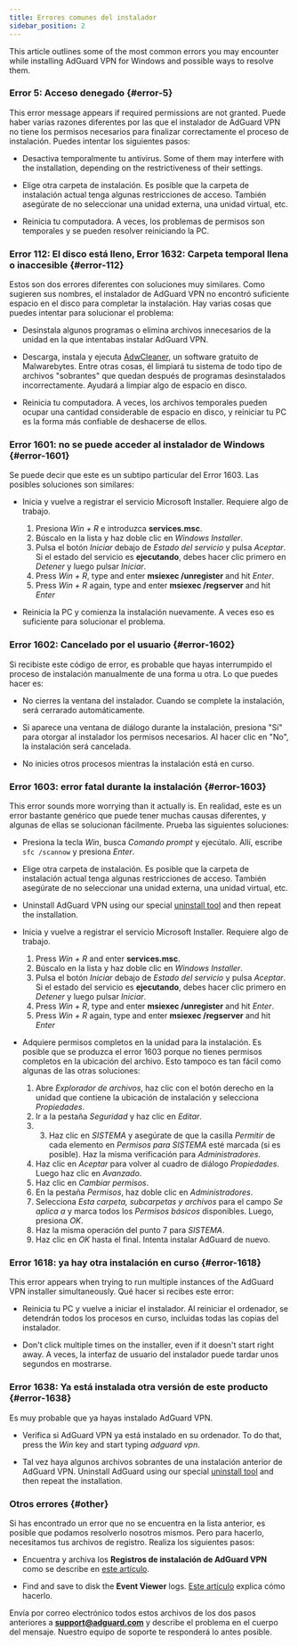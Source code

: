 ```yaml
---
title: Errores comunes del instalador
sidebar_position: 2
---
```


This article outlines some of the most common errors you may encounter while installing AdGuard VPN for Windows and possible ways to resolve them.

### Error 5: Acceso denegado {#error-5}

This error message appears if required permissions are not granted. Puede haber varias razones diferentes por las que el instalador de AdGuard VPN no tiene los permisos necesarios para finalizar correctamente el proceso de instalación. Puedes intentar los siguientes pasos:

- Desactiva temporalmente tu antivirus. Some of them may interfere with the installation, depending on the restrictiveness of their settings.

- Elige otra carpeta de instalación. Es posible que la carpeta de instalación actual tenga algunas restricciones de acceso. También asegúrate de no seleccionar una unidad externa, una unidad virtual, etc.

- Reinicia tu computadora. A veces, los problemas de permisos son temporales y se pueden resolver reiniciando la PC.

### Error 112: El disco está lleno, Error 1632: Carpeta temporal llena o inaccesible {#error-112}

Estos son dos errores diferentes con soluciones muy similares. Como sugieren sus nombres, el instalador de AdGuard VPN no encontró suficiente espacio en el disco para completar la instalación. Hay varias cosas que puedes intentar para solucionar el problema:

- Desinstala algunos programas o elimina archivos innecesarios de la unidad en la que intentabas instalar AdGuard VPN.

- Descarga, instala y ejecuta [AdwCleaner](http://www.bleepingcomputer.com/download/adwcleaner/), un software gratuito de Malwarebytes. Entre otras cosas, él limpiará tu sistema de todo tipo de archivos "sobrantes" que quedan después de programas desinstalados incorrectamente. Ayudará a limpiar algo de espacio en disco.

- Reinicia tu computadora. A veces, los archivos temporales pueden ocupar una cantidad considerable de espacio en disco, y reiniciar tu PC es la forma más confiable de deshacerse de ellos.

### Error 1601: no se puede acceder al instalador de Windows {#error-1601}

Se puede decir que este es un subtipo particular del Error 1603. Las posibles soluciones son similares:

- Inicia y vuelve a registrar el servicio Microsoft Installer. Requiere algo de trabajo.

    1. Presiona *Win + R* e introduzca **services.msc**.
    1. Búscalo en la lista y haz doble clic en *Windows Installer*.
    1. Pulsa el botón *Iniciar* debajo de *Estado del servicio* y pulsa *Aceptar*. Si el estado del servicio es **ejecutando**, debes hacer clic primero en *Detener* y luego pulsar *Iniciar*.
    1. Press *Win + R*, type and enter **msiexec /unregister** and hit *Enter*.
    1. Press *Win + R* again, type and enter **msiexec /regserver** and hit *Enter*

- Reinicia la PC y comienza la instalación nuevamente. A veces eso es suficiente para solucionar el problema.

### Error 1602: Cancelado por el usuario {#error-1602}

Si recibiste este código de error, es probable que hayas interrumpido el proceso de instalación manualmente de una forma u otra. Lo que puedes hacer es:

- No cierres la ventana del instalador. Cuando se complete la instalación, será cerrarado automáticamente.

- Si aparece una ventana de diálogo durante la instalación, presiona "Sí" para otorgar al instalador los permisos necesarios. Al hacer clic en "No", la instalación será cancelada.

- No inicies otros procesos mientras la instalación está en curso.

### Error 1603: error fatal durante la instalación {#error-1603}

This error sounds more worrying than it actually is. En realidad, este es un error bastante genérico que puede tener muchas causas diferentes, y algunas de ellas se solucionan fácilmente. Prueba las siguientes soluciones:

- Presiona la tecla *Win*, busca *Comando prompt* y ejecútalo. Allí, escribe `sfc /scannow` y presiona *Enter*.

- Elige otra carpeta de instalación. Es posible que la carpeta de instalación actual tenga algunas restricciones de acceso. También asegúrate de no seleccionar una unidad externa, una unidad virtual, etc.

- Uninstall AdGuard VPN using our special [uninstall tool](/adguard-vpn-for-windows/installation#advanced) and then repeat the installation.

- Inicia y vuelve a registrar el servicio Microsoft Installer. Requiere algo de trabajo.

    1. Press *Win + R* and enter **services.msc**.
    1. Búscalo en la lista y haz doble clic en *Windows Installer*.
    1. Pulsa el botón *Iniciar* debajo de *Estado del servicio* y pulsa *Aceptar*. Si el estado del servicio es **ejecutando**, debes hacer clic primero en *Detener* y luego pulsar *Iniciar*.
    1. Press *Win + R*, type and enter **msiexec /unregister** and hit *Enter*.
    1. Press *Win + R* again, type and enter **msiexec /regserver** and hit *Enter*

- Adquiere permisos completos en la unidad para la instalación. Es posible que se produzca el error 1603 porque no tienes permisos completos en la ubicación del archivo. Esto tampoco es tan fácil como algunas de las otras soluciones:

    1. Abre *Explorador de archivos*, haz clic con el botón derecho en la unidad que contiene la ubicación de instalación y selecciona *Propiedades*.
    1. Ir a la pestaña *Seguridad* y haz clic en *Editar*.
    1. 3) Haz clic en *SISTEMA* y asegúrate de que la casilla *Permitir* de cada elemento en *Permisos para SISTEMA* esté marcada (si es posible). Haz la misma verificación para *Administradores*.
    1. Haz clic en *Aceptar* para volver al cuadro de diálogo *Propiedades*. Luego haz clic en *Avanzado*.
    1. Haz clic en *Cambiar permisos*.
    1. En la pestaña *Permisos*, haz doble clic en *Administradores*.
    1. Selecciona *Esta carpeta, subcarpetas y archivos* para el campo *Se aplica a* y marca todos los *Permisos básicos* disponibles. Luego, presiona *OK*.
    1. Haz la misma operación del punto 7 para *SISTEMA*.
    1. Haz clic en *OK* hasta el final. Intenta instalar AdGuard de nuevo.

### Error 1618: ya hay otra instalación en curso {#error-1618}

This error appears when trying to run multiple instances of the AdGuard VPN installer simultaneously. Qué hacer si recibes este error:

- Reinicia tu PC y vuelve a iniciar el instalador. Al reiniciar el ordenador, se detendrán todos los procesos en curso, incluidas todas las copias del instalador.

- Don't click multiple times on the installer, even if it doesn't start right away. A veces, la interfaz de usuario del instalador puede tardar unos segundos en mostrarse.

### Error 1638: Ya está instalada otra versión de este producto {#error-1638}

Es muy probable que ya hayas instalado AdGuard VPN.

- Verifica si AdGuard VPN ya está instalado en su ordenador. To do that, press the *Win* key and start typing *adguard vpn*.

- Tal vez haya algunos archivos sobrantes de una instalación anterior de AdGuard VPN. Uninstall AdGuard using our special [uninstall tool](/adguard-vpn-for-windows/installation#advanced) and then repeat the installation.

### Otros errores {#other}

Si has encontrado un error que no se encuentra en la lista anterior, es posible que podamos resolverlo nosotros mismos. Pero para hacerlo, necesitamos tus archivos de registro. Realiza los siguientes pasos:

- Encuentra y archiva los **Registros de instalación de AdGuard VPN** como se describe en [este artículo](https://adguard.com/kb/adguard-for-windows/solving-problems/installation-logs/).

- Find and save to disk the **Event Viewer** logs. [Este artículo](https://adguard.com/kb/adguard-for-windows/solving-problems/system-logs/) explica cómo hacerlo.

Envía por correo electrónico todos estos archivos de los dos pasos anteriores a **support@adguard.com** y describe el problema en el cuerpo del mensaje. Nuestro equipo de soporte te responderá lo antes posible.
